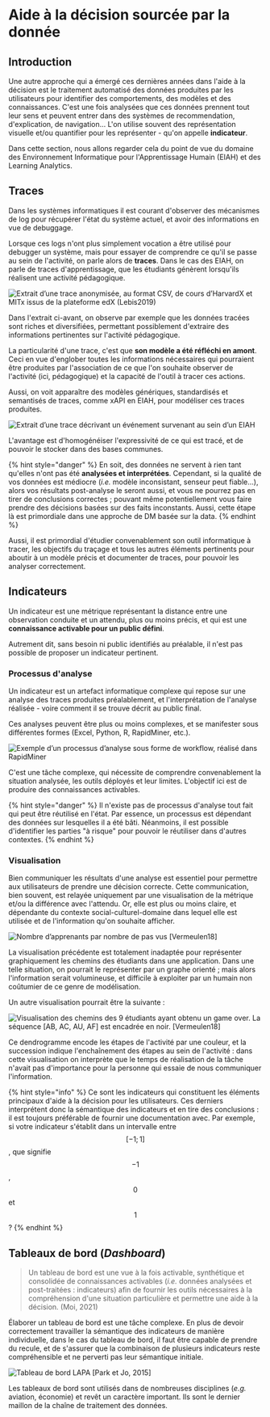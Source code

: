 # Aide à la décision sourcée par la donnée

## Introduction

Une autre approche qui a émergé ces dernières années dans l'aide à la décision est le traitement automatisé des données produites par les utilisateurs pour identifier des comportements, des modèles et des connaissances. C'est une fois analysées que ces données prennent tout leur sens et peuvent entrer dans des systèmes de recommendation, d'explication, de navigation... L'on utilise souvent des représentation visuelle et/ou quantifier pour les représenter - qu'on appelle **indicateur**.

Dans cette section, nous allons regarder cela du point de vue du domaine des Environnement Informatique pour l'Apprentissage Humain (EIAH) et des Learning Analytics.

## Traces
Dans les systèmes informatiques il est courant d'observer des mécanismes de log pour récupérer l'état du système actuel, et avoir des informations en vue de debuggage.

Lorsque ces logs n'ont plus simplement vocation a être utilisé pour debugger un système, mais pour essayer de comprendre ce qu'il se passe au sein de l'activité, on parle alors de **traces**. Dans le cas des EIAH, on parle de traces d'apprentissage, que les étudiants génèrent lorsqu'ils réalisent une activité pédagogique.

![Extrait d’une trace anonymisée, au format CSV, de cours d’HarvardX et MITx issus de la plateforme edX (Lebis2019)](assets/harvard_trace_example.png)

Dans l'extrait ci-avant, on observe par exemple que les données tracées sont riches et diversifiées, permettant possiblement d'extraire des informations pertinentes sur l'activité pédagogique.

La particularité d'une trace, c'est que **son modèle a été réfléchi en amont**. Ceci en vue d'englober toutes les informations nécessaires qui pourraient être produites par l'association de ce que l'on souhaite observer de l'activité (ici, pédagogique) et la capacité de l'outil à tracer ces actions.

Aussi, on voit apparaître des modèles génériques, standardisés et semantisés  de traces, comme xAPI en EIAH, pour modéliser ces traces produites.

![Extrait  d’une  trace  décrivant  un  événement  survenant  au  sein  d’un  EIAH](assets/trace_xAPI_inputleveled.png)

L'avantage est d'homogénéiser l'expressivité de ce qui est tracé, et de pouvoir le stocker dans des bases communes.

{% hint style="danger" %}
En soit, des données ne servent à rien tant qu'elles n'ont pas été **analysées et interprétées**. Cependant, si la qualité de vos données est médiocre (*i.e.* modèle inconsistant, senseur peut fiable...), alors vos résultats post-analyse le seront aussi, et vous ne pourrez pas en tirer de conclusions correctes ; pouvant même potentiellement vous faire prendre des décisions basées sur des faits inconstants. Aussi, cette étape là est primordiale dans une approche de DM basée sur la data.
{% endhint %}

Aussi, il est primordial d'étudier convenablement son outil informatique à tracer, les objectifs du traçage et tous les autres éléments pertinents pour aboutir à un modèle précis et documenter de traces, pour pouvoir les analyser correctement.

## Indicateurs

Un indicateur est une métrique représentant la distance entre une observation conduite et un attendu, plus ou moins précis, et qui est une **connaissance activable pour un public défini**.

Autrement dit, sans besoin ni public identifiés au préalable, il n'est pas possible de proposer un indicateur pertinent.

### Processus d'analyse

Un indicateur est un artefact informatique complexe qui repose sur une analyse des traces produites préalablement, et l'interprétation de l'analyse réalisée - voire comment il se trouve décrit au public final.

Ces analyses peuvent être plus ou moins complexes, et se manifester sous différentes formes (Excel, Python, R, RapidMiner, etc.).

![Exemple d’un processus d’analyse sous forme de workflow, réalisé dans RapidMiner](assets/rapidminer2.png)

C'est une tâche complexe, qui nécessite de comprendre convenablement la situation analysée, les outils déployés et leur limites. L'objectif ici est de produire des connaissances activables.

{% hint style="danger" %}
Il n'existe pas de processus d'analyse tout fait qui peut être réutilisé en l'état. Par essence, un processus est dépendant des données sur lesquelles il a été bâti. Néanmoins, il est possible d'identifier les parties "à risque" pour pouvoir le réutiliser dans d'autres contextes.
{% endhint %}

### Visualisation

Bien communiquer les résultats d'une analyse est essentiel pour permettre aux utilisateurs de prendre une décision correcte. Cette communication, bien souvent, est relayée uniquement par une visualisation de la métrique et/ou la différence avec l'attendu. Or, elle est plus ou moins claire, et dépendante du contexte social-culturel-domaine dans lequel elle est utilisée et de l'information qu'on souhaite afficher.

![Nombre d’apprenants par nombre de pas vus [Vermeulen18]](assets/indic1.png)

La visualisation précédente est totalement inadaptée pour représenter graphiquement les chemins des étudiants dans une application. Dans une telle situation, on pourrait le représenter par un graphe orienté ; mais alors l'information serait volumineuse, et difficile à exploiter par un humain non coûtumier de ce genre de modélisation.

Un autre visualisation pourrait être la suivante :

![Visualisation des chemins des 9 étudiants ayant obtenu un game over. La séquence [AB, AC, AU, AF] est encadrée en noir. [Vermeulen18]](assets/indic2.png)

Ce dendrogramme encode les étapes de l'activité par une couleur, et la succession indique l'enchaînement des étapes au sein de l'activité : dans cette visualisation on interprète que le temps de réalisation de la tâche n'avait pas d'importance pour la personne qui essaie de nous communiquer l'information.

{% hint style="info" %}
Ce sont les indicateurs qui constituent les éléments principaux d'aide à la décision pour les utilisateurs. Ces derniers interprétent donc la sémantique des indicateurs et en tire des conclusions : il est toujours préférable de fournir une documentation avec. Par exemple, si votre indicateur s'établit dans un intervalle entre $$[-1;1]$$, que signifie  $$-1$$, $$0$$ et $$1$$ ?
{% endhint %}

## Tableaux de bord (*Dashboard*)

> Un tableau de bord est une vue à la fois activable, synthétique et consolidée de connaissances activables (*i.e.* données analysées et post-traitées : indicateurs) afin de fournir les outils nécessaires à la compréhension d'une situation particulière et permettre une aide à la décision. (Moi, 2021)

Élaborer un tableau de bord est une tâche complexe. En plus de devoir correctement travailler la sémantique des indicateurs de manière individuelle, dans le cas du tableau de bord, il faut être capable de prendre du recule, et de s'assurer que la combinaison de plusieurs indicateurs reste compréhensible et ne perverti pas leur sémantique initiale.

![Tableau de bord LAPA [Park et Jo, 2015]](assets/dashboard.png)

Les tableaux de bord sont utilisés dans de nombreuses disciplines (*e.g.* aviation, économie) et revêt un caractère important. Ils sont le dernier maillon de la chaîne de traitement des données.
